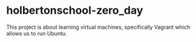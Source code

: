 # holbertonschool-zero_day
This project is about learning virtual machines, specifically Vagrant which allows us to run Ubuntu.